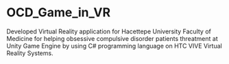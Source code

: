 # OCD_Game_in_VR

Developed Virtual Reality application for Hacettepe University Faculty of Medicine for helping obsessive compulsive disorder patients threatment at Unity Game Engine by using C# programming language on HTC VIVE Virtual Reality Systems.
